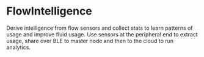 # FlowIntelligence
Derive intelligence from flow sensors and collect stats to learn patterns of usage and improve fluid usage. Use sensors at the peripheral end to extract usage, share over BLE to master node and then to the cloud to run analytics. 
